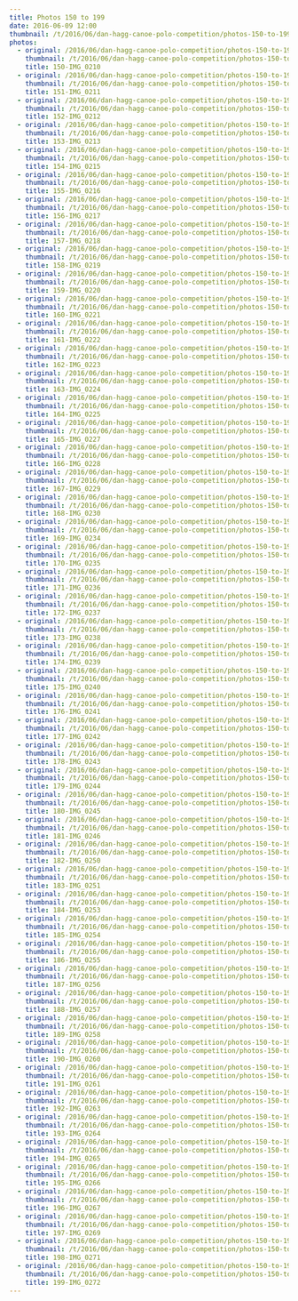 ```yaml
---
title: Photos 150 to 199
date: 2016-06-09 12:00
thumbnail: /t/2016/06/dan-hagg-canoe-polo-competition/photos-150-to-199/150-img_0210.jpg
photos:
  - original: /2016/06/dan-hagg-canoe-polo-competition/photos-150-to-199/150-img_0210.jpg
    thumbnail: /t/2016/06/dan-hagg-canoe-polo-competition/photos-150-to-199/150-img_0210.jpg
    title: 150-IMG_0210
  - original: /2016/06/dan-hagg-canoe-polo-competition/photos-150-to-199/151-img_0211.jpg
    thumbnail: /t/2016/06/dan-hagg-canoe-polo-competition/photos-150-to-199/151-img_0211.jpg
    title: 151-IMG_0211
  - original: /2016/06/dan-hagg-canoe-polo-competition/photos-150-to-199/152-img_0212.jpg
    thumbnail: /t/2016/06/dan-hagg-canoe-polo-competition/photos-150-to-199/152-img_0212.jpg
    title: 152-IMG_0212
  - original: /2016/06/dan-hagg-canoe-polo-competition/photos-150-to-199/153-img_0213.jpg
    thumbnail: /t/2016/06/dan-hagg-canoe-polo-competition/photos-150-to-199/153-img_0213.jpg
    title: 153-IMG_0213
  - original: /2016/06/dan-hagg-canoe-polo-competition/photos-150-to-199/154-img_0215.jpg
    thumbnail: /t/2016/06/dan-hagg-canoe-polo-competition/photos-150-to-199/154-img_0215.jpg
    title: 154-IMG_0215
  - original: /2016/06/dan-hagg-canoe-polo-competition/photos-150-to-199/155-img_0216.jpg
    thumbnail: /t/2016/06/dan-hagg-canoe-polo-competition/photos-150-to-199/155-img_0216.jpg
    title: 155-IMG_0216
  - original: /2016/06/dan-hagg-canoe-polo-competition/photos-150-to-199/156-img_0217.jpg
    thumbnail: /t/2016/06/dan-hagg-canoe-polo-competition/photos-150-to-199/156-img_0217.jpg
    title: 156-IMG_0217
  - original: /2016/06/dan-hagg-canoe-polo-competition/photos-150-to-199/157-img_0218.jpg
    thumbnail: /t/2016/06/dan-hagg-canoe-polo-competition/photos-150-to-199/157-img_0218.jpg
    title: 157-IMG_0218
  - original: /2016/06/dan-hagg-canoe-polo-competition/photos-150-to-199/158-img_0219.jpg
    thumbnail: /t/2016/06/dan-hagg-canoe-polo-competition/photos-150-to-199/158-img_0219.jpg
    title: 158-IMG_0219
  - original: /2016/06/dan-hagg-canoe-polo-competition/photos-150-to-199/159-img_0220.jpg
    thumbnail: /t/2016/06/dan-hagg-canoe-polo-competition/photos-150-to-199/159-img_0220.jpg
    title: 159-IMG_0220
  - original: /2016/06/dan-hagg-canoe-polo-competition/photos-150-to-199/160-img_0221.jpg
    thumbnail: /t/2016/06/dan-hagg-canoe-polo-competition/photos-150-to-199/160-img_0221.jpg
    title: 160-IMG_0221
  - original: /2016/06/dan-hagg-canoe-polo-competition/photos-150-to-199/161-img_0222.jpg
    thumbnail: /t/2016/06/dan-hagg-canoe-polo-competition/photos-150-to-199/161-img_0222.jpg
    title: 161-IMG_0222
  - original: /2016/06/dan-hagg-canoe-polo-competition/photos-150-to-199/162-img_0223.jpg
    thumbnail: /t/2016/06/dan-hagg-canoe-polo-competition/photos-150-to-199/162-img_0223.jpg
    title: 162-IMG_0223
  - original: /2016/06/dan-hagg-canoe-polo-competition/photos-150-to-199/163-img_0224.jpg
    thumbnail: /t/2016/06/dan-hagg-canoe-polo-competition/photos-150-to-199/163-img_0224.jpg
    title: 163-IMG_0224
  - original: /2016/06/dan-hagg-canoe-polo-competition/photos-150-to-199/164-img_0225.jpg
    thumbnail: /t/2016/06/dan-hagg-canoe-polo-competition/photos-150-to-199/164-img_0225.jpg
    title: 164-IMG_0225
  - original: /2016/06/dan-hagg-canoe-polo-competition/photos-150-to-199/165-img_0227.jpg
    thumbnail: /t/2016/06/dan-hagg-canoe-polo-competition/photos-150-to-199/165-img_0227.jpg
    title: 165-IMG_0227
  - original: /2016/06/dan-hagg-canoe-polo-competition/photos-150-to-199/166-img_0228.jpg
    thumbnail: /t/2016/06/dan-hagg-canoe-polo-competition/photos-150-to-199/166-img_0228.jpg
    title: 166-IMG_0228
  - original: /2016/06/dan-hagg-canoe-polo-competition/photos-150-to-199/167-img_0229.jpg
    thumbnail: /t/2016/06/dan-hagg-canoe-polo-competition/photos-150-to-199/167-img_0229.jpg
    title: 167-IMG_0229
  - original: /2016/06/dan-hagg-canoe-polo-competition/photos-150-to-199/168-img_0230.jpg
    thumbnail: /t/2016/06/dan-hagg-canoe-polo-competition/photos-150-to-199/168-img_0230.jpg
    title: 168-IMG_0230
  - original: /2016/06/dan-hagg-canoe-polo-competition/photos-150-to-199/169-img_0234.jpg
    thumbnail: /t/2016/06/dan-hagg-canoe-polo-competition/photos-150-to-199/169-img_0234.jpg
    title: 169-IMG_0234
  - original: /2016/06/dan-hagg-canoe-polo-competition/photos-150-to-199/170-img_0235.jpg
    thumbnail: /t/2016/06/dan-hagg-canoe-polo-competition/photos-150-to-199/170-img_0235.jpg
    title: 170-IMG_0235
  - original: /2016/06/dan-hagg-canoe-polo-competition/photos-150-to-199/171-img_0236.jpg
    thumbnail: /t/2016/06/dan-hagg-canoe-polo-competition/photos-150-to-199/171-img_0236.jpg
    title: 171-IMG_0236
  - original: /2016/06/dan-hagg-canoe-polo-competition/photos-150-to-199/172-img_0237.jpg
    thumbnail: /t/2016/06/dan-hagg-canoe-polo-competition/photos-150-to-199/172-img_0237.jpg
    title: 172-IMG_0237
  - original: /2016/06/dan-hagg-canoe-polo-competition/photos-150-to-199/173-img_0238.jpg
    thumbnail: /t/2016/06/dan-hagg-canoe-polo-competition/photos-150-to-199/173-img_0238.jpg
    title: 173-IMG_0238
  - original: /2016/06/dan-hagg-canoe-polo-competition/photos-150-to-199/174-img_0239.jpg
    thumbnail: /t/2016/06/dan-hagg-canoe-polo-competition/photos-150-to-199/174-img_0239.jpg
    title: 174-IMG_0239
  - original: /2016/06/dan-hagg-canoe-polo-competition/photos-150-to-199/175-img_0240.jpg
    thumbnail: /t/2016/06/dan-hagg-canoe-polo-competition/photos-150-to-199/175-img_0240.jpg
    title: 175-IMG_0240
  - original: /2016/06/dan-hagg-canoe-polo-competition/photos-150-to-199/176-img_0241.jpg
    thumbnail: /t/2016/06/dan-hagg-canoe-polo-competition/photos-150-to-199/176-img_0241.jpg
    title: 176-IMG_0241
  - original: /2016/06/dan-hagg-canoe-polo-competition/photos-150-to-199/177-img_0242.jpg
    thumbnail: /t/2016/06/dan-hagg-canoe-polo-competition/photos-150-to-199/177-img_0242.jpg
    title: 177-IMG_0242
  - original: /2016/06/dan-hagg-canoe-polo-competition/photos-150-to-199/178-img_0243.jpg
    thumbnail: /t/2016/06/dan-hagg-canoe-polo-competition/photos-150-to-199/178-img_0243.jpg
    title: 178-IMG_0243
  - original: /2016/06/dan-hagg-canoe-polo-competition/photos-150-to-199/179-img_0244.jpg
    thumbnail: /t/2016/06/dan-hagg-canoe-polo-competition/photos-150-to-199/179-img_0244.jpg
    title: 179-IMG_0244
  - original: /2016/06/dan-hagg-canoe-polo-competition/photos-150-to-199/180-img_0245.jpg
    thumbnail: /t/2016/06/dan-hagg-canoe-polo-competition/photos-150-to-199/180-img_0245.jpg
    title: 180-IMG_0245
  - original: /2016/06/dan-hagg-canoe-polo-competition/photos-150-to-199/181-img_0246.jpg
    thumbnail: /t/2016/06/dan-hagg-canoe-polo-competition/photos-150-to-199/181-img_0246.jpg
    title: 181-IMG_0246
  - original: /2016/06/dan-hagg-canoe-polo-competition/photos-150-to-199/182-img_0250.jpg
    thumbnail: /t/2016/06/dan-hagg-canoe-polo-competition/photos-150-to-199/182-img_0250.jpg
    title: 182-IMG_0250
  - original: /2016/06/dan-hagg-canoe-polo-competition/photos-150-to-199/183-img_0251.jpg
    thumbnail: /t/2016/06/dan-hagg-canoe-polo-competition/photos-150-to-199/183-img_0251.jpg
    title: 183-IMG_0251
  - original: /2016/06/dan-hagg-canoe-polo-competition/photos-150-to-199/184-img_0253.jpg
    thumbnail: /t/2016/06/dan-hagg-canoe-polo-competition/photos-150-to-199/184-img_0253.jpg
    title: 184-IMG_0253
  - original: /2016/06/dan-hagg-canoe-polo-competition/photos-150-to-199/185-img_0254.jpg
    thumbnail: /t/2016/06/dan-hagg-canoe-polo-competition/photos-150-to-199/185-img_0254.jpg
    title: 185-IMG_0254
  - original: /2016/06/dan-hagg-canoe-polo-competition/photos-150-to-199/186-img_0255.jpg
    thumbnail: /t/2016/06/dan-hagg-canoe-polo-competition/photos-150-to-199/186-img_0255.jpg
    title: 186-IMG_0255
  - original: /2016/06/dan-hagg-canoe-polo-competition/photos-150-to-199/187-img_0256.jpg
    thumbnail: /t/2016/06/dan-hagg-canoe-polo-competition/photos-150-to-199/187-img_0256.jpg
    title: 187-IMG_0256
  - original: /2016/06/dan-hagg-canoe-polo-competition/photos-150-to-199/188-img_0257.jpg
    thumbnail: /t/2016/06/dan-hagg-canoe-polo-competition/photos-150-to-199/188-img_0257.jpg
    title: 188-IMG_0257
  - original: /2016/06/dan-hagg-canoe-polo-competition/photos-150-to-199/189-img_0258.jpg
    thumbnail: /t/2016/06/dan-hagg-canoe-polo-competition/photos-150-to-199/189-img_0258.jpg
    title: 189-IMG_0258
  - original: /2016/06/dan-hagg-canoe-polo-competition/photos-150-to-199/190-img_0260.jpg
    thumbnail: /t/2016/06/dan-hagg-canoe-polo-competition/photos-150-to-199/190-img_0260.jpg
    title: 190-IMG_0260
  - original: /2016/06/dan-hagg-canoe-polo-competition/photos-150-to-199/191-img_0261.jpg
    thumbnail: /t/2016/06/dan-hagg-canoe-polo-competition/photos-150-to-199/191-img_0261.jpg
    title: 191-IMG_0261
  - original: /2016/06/dan-hagg-canoe-polo-competition/photos-150-to-199/192-img_0263.jpg
    thumbnail: /t/2016/06/dan-hagg-canoe-polo-competition/photos-150-to-199/192-img_0263.jpg
    title: 192-IMG_0263
  - original: /2016/06/dan-hagg-canoe-polo-competition/photos-150-to-199/193-img_0264.jpg
    thumbnail: /t/2016/06/dan-hagg-canoe-polo-competition/photos-150-to-199/193-img_0264.jpg
    title: 193-IMG_0264
  - original: /2016/06/dan-hagg-canoe-polo-competition/photos-150-to-199/194-img_0265.jpg
    thumbnail: /t/2016/06/dan-hagg-canoe-polo-competition/photos-150-to-199/194-img_0265.jpg
    title: 194-IMG_0265
  - original: /2016/06/dan-hagg-canoe-polo-competition/photos-150-to-199/195-img_0266.jpg
    thumbnail: /t/2016/06/dan-hagg-canoe-polo-competition/photos-150-to-199/195-img_0266.jpg
    title: 195-IMG_0266
  - original: /2016/06/dan-hagg-canoe-polo-competition/photos-150-to-199/196-img_0267.jpg
    thumbnail: /t/2016/06/dan-hagg-canoe-polo-competition/photos-150-to-199/196-img_0267.jpg
    title: 196-IMG_0267
  - original: /2016/06/dan-hagg-canoe-polo-competition/photos-150-to-199/197-img_0269.jpg
    thumbnail: /t/2016/06/dan-hagg-canoe-polo-competition/photos-150-to-199/197-img_0269.jpg
    title: 197-IMG_0269
  - original: /2016/06/dan-hagg-canoe-polo-competition/photos-150-to-199/198-img_0271.jpg
    thumbnail: /t/2016/06/dan-hagg-canoe-polo-competition/photos-150-to-199/198-img_0271.jpg
    title: 198-IMG_0271
  - original: /2016/06/dan-hagg-canoe-polo-competition/photos-150-to-199/199-img_0272.jpg
    thumbnail: /t/2016/06/dan-hagg-canoe-polo-competition/photos-150-to-199/199-img_0272.jpg
    title: 199-IMG_0272
---
```

